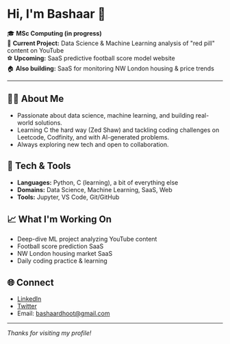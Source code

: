 # Hi, I'm Bashaar 👋

🎓 **MSc Computing (in progress)**  
🔬 **Current Project:** Data Science & Machine Learning analysis of "red pill" content on YouTube  
⚽ **Upcoming:** SaaS predictive football score model website  
🏠 **Also building:** SaaS for monitoring NW London housing & price trends

---

## 🧑‍💻 About Me

- Passionate about data science, machine learning, and building real-world solutions.
- Learning C the hard way (Zed Shaw) and tackling coding challenges on Leetcode, Codfinity, and with AI-generated problems.
- Always exploring new tech and open to collaboration.

## 🚀 Tech & Tools

- **Languages:** Python, C (learning), a bit of everything else
- **Domains:** Data Science, Machine Learning, SaaS, Web
- **Tools:** Jupyter, VS Code, Git/GitHub

## 📈 What I'm Working On

- Deep-dive ML project analyzing YouTube content
- Football score prediction SaaS
- NW London housing market SaaS
- Daily coding practice & learning

## 🌐 Connect

- [LinkedIn](https://www.linkedin.com/in/bashaar-dhoot/)  
- [Twitter](https://x.com/Bashaar13578392)  
- Email: bashaardhoot@gmail.com

---

_Thanks for visiting my profile!_
